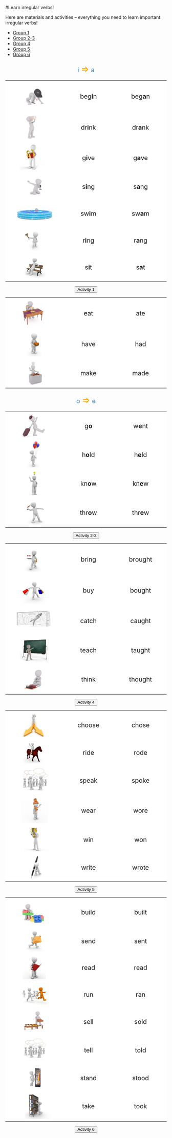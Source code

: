 #Learn irregular verbs!

Here are materials and activities – everything you need to learn important irregular verbs!

<div>
  <!-- Nav tabs -->
  <ul class="nav nav-tabs" role="tablist">
    <li role="presentation" class="active"><a href="#home" aria-controls="home" role="tab" data-toggle="tab">Group 1</a></li>
    <li role="presentation"><a href="#menu1" aria-controls="menu1" role="tab" data-toggle="tab">Group 2-3</a></li>
    <li role="presentation"><a href="#menu2" aria-controls="menu2" role="tab" data-toggle="tab">Group 4</a></li>
    <li role="presentation"><a href="#menu3" aria-controls="menu3" role="tab" data-toggle="tab">Group 5</a></li>
    <li role="presentation"><a href="#menu4" aria-controls="menu4" role="tab" data-toggle="tab">Group 6</a></li>
  </ul>
  <!-- Tab panes -->
  <div class="tab-content">
    <div role="tabpanel" class="tab-pane active" id="home">
<p align="center" style="font-size: 140%!important;"> <span style="color: #4183c4;">i</span> <span style="font-size: 140%!important; color: orange;">&rArr;</span> <span style="color: #4183c4;">a</span></p> 
<table>
  <tr>
    <td width="35%" valign="top" style="background: white;">
    <img class="image" src="./1/0.png"></img>
    </td>
    <td width="32%" valign="middle"  align="center" style="font-size: 140%!important; background: white;">
      beg<b>i</b>n
    </td>
    <td width="32%" valign="middle" align="center" style="font-size: 140%!important; background: white;">
    beg<b>a</b>n
    </td>
  </tr>
      <tr>
    <td width="35%" valign="top" style="background: white;">
    <img class="image" src="./1/6.png"></img>
    </td>
    <td width="32%" valign="middle" align="center" style="font-size: 140%!important; background: white;">
      dr<b>i</b>nk
    </td>
    <td width="32%" valign="middle" align="center" style="font-size: 140%!important; background: white;">
    dr<b>a</b>nk
    </td>
  </tr>
          <tr>
    <td width="35%" valign="top" style="background: white;">
    <img class="image" src="./1/8.png"></img>
    </td>
    <td width="32%" valign="middle" align="center" style="font-size: 140%!important; background: white;">
      g<b>i</b>ve
    </td>
    <td width="32%" valign="middle" align="center" style="font-size: 140%!important; background: white;">
    g<b>a</b>ve 
    </td>
  </tr>
                            <tr>
    <td width="35%" valign="top" style="background: white;">
    <img class="image" src="./1/21.png"></img>
    </td>
    <td width="32%" valign="middle" align="center" style="font-size: 140%!important; background: white;">
      s<b>i</b>ng
    </td>
    <td width="32%" valign="middle" align="center" style="font-size: 140%!important; background: white;">
    s<b>a</b>ng 
    </td>
  </tr>
  <tr>
    <td width="35%" valign="top" style="background: white;">
    <img class="image" src="./1/24.png"></img>
    </td>
    <td width="32%" valign="middle" align="center" style="font-size: 140%!important; background: white;">
      sw<b>i</b>m
    </td>
    <td width="32%" valign="middle" align="center" style="font-size: 140%!important; background: white;">
    sw<b>a</b>m 
    </td>
  </tr>
                            <tr>
    <td width="35%" valign="top" style="background: white;">
    <img class="image" src="./1/17.png"></img>
    </td>
    <td width="32%" valign="middle" align="center" style="font-size: 140%!important; background: white;">
      r<b>i</b>ng
    </td>
    <td width="32%" valign="middle" align="center" style="font-size: 140%!important; background: white;">
    r<b>a</b>ng 
    </td>
  </tr>
                            <tr>
    <td width="35%" valign="top" style="background: white;">
    <img class="image" src="./1/22.png"></img>
    </td>
    <td width="32%" valign="middle" align="center" style="font-size: 140%!important; background: white;">
      s<b>i</b>t
    </td>
    <td width="32%" valign="middle" align="center" style="font-size: 140%!important; background: white;">
    s<b>a</b>t 
    </td>
  </tr>
  </table>
<p><center><a href="https://quizlet.com/302567712/write" target="_blank"><button type="button" class="btn btn-primary" aria-haspopup="true" aria-expanded="false">Activity 1</button></a></center></p>
    </div>
    <div role="tabpanel" class="tab-pane" id="menu1">
  <table>
      <tr>
    <td width="35%" valign="top" style="background: white;">
    <img class="image" src="./1/7.png"></img>
    </td>
    <td width="32%" valign="middle" align="center" style="font-size: 140%!important; background: white;">
      eat
    </td>
    <td width="32%" valign="middle" align="center" style="font-size: 140%!important; background: white;">
    ate
    </td>
  </tr>
              <tr>
    <td width="35%" valign="top" style="background: white;">
    <img class="image" src="./1/10.png"></img>
    </td>
    <td width="32%" valign="middle" align="center" style="font-size: 140%!important; background: white;">
      have
    </td>
    <td width="32%" valign="middle" align="center" style="font-size: 140%!important; background: white;">
    had 
    </td>
  </tr>
                    <tr>
    <td width="35%" valign="top" style="background: white;">
    <img class="image" src="./1/13.png"></img>
    </td>
    <td width="32%" valign="middle" align="center" style="font-size: 140%!important; background: white;">
      make
    </td>
    <td width="32%" valign="middle" align="center" style="font-size: 140%!important; background: white;">
    made 
    </td>
  </tr>
    </table>
<p align="center" style="font-size: 140%!important;"> <span style="color: #4183c4;">o</span> <span style="font-size: 140%!important; color: orange;">&rArr;</span> <span style="color: #4183c4;">e</span></p> 
    <table>
                <tr>
    <td width="35%" valign="top" style="background: white;">
    <img class="image" src="./1/9.png"></img>
    </td>
    <td width="32%" valign="middle" align="center" style="font-size: 140%!important; background: white;">
      g<b>o</b>
    </td>
    <td width="32%" valign="middle" align="center" style="font-size: 140%!important; background: white;">
    w<b>e</b>nt 
    </td>
  </tr>
                <tr>
    <td width="35%" valign="top" style="background: white;">
    <img class="image" src="./1/11.png"></img>
    </td>
    <td width="32%" valign="middle" align="center" style="font-size: 140%!important; background: white;">
      h<b>o</b>ld
    </td>
    <td width="32%" valign="middle" align="center" style="font-size: 140%!important; background: white;">
    h<b>e</b>ld 
    </td>
  </tr>
                  <tr>
    <td width="35%" valign="top" style="background: white;">
    <img class="image" src="./1/12.png"></img>
    </td>
    <td width="32%" valign="middle" align="center" style="font-size: 140%!important; background: white;">
      kn<b>o</b>w
    </td>
    <td width="32%" valign="middle" align="center" style="font-size: 140%!important; background: white;">
    kn<b>e</b>w 
    </td>
  </tr>
  <tr>
    <td width="35%" valign="top" style="background: white;">
    <img class="image" src="./1/29.png"></img>
    </td>
    <td width="32%" valign="middle" align="center" style="font-size: 140%!important; background: white;">
      thr<b>o</b>w
    </td>
    <td width="32%" valign="middle" align="center" style="font-size: 140%!important; background: white;">
    thr<b>e</b>w 
    </td>
  </tr>
        </table>
<p><center><a href="https://quizlet.com/302581153/write" target="_blank"><button type="button" class="btn btn-primary" aria-haspopup="true" aria-expanded="false">Activity 2-3</button></a></center></p>
  </div>
    <div role="tabpanel" class="tab-pane" id="menu2">
       <table>
          <tr>
    <td width="35%" valign="top" style="background: white;">
    <img class="image" src="./1/1.png"></img>
    </td>
    <td width="32%" valign="middle"  align="center" style="font-size: 140%!important; background: white;">
      bring
    </td>
    <td width="32%" valign="middle" align="center" style="font-size: 140%!important; background: white;">
    brought
    </td>
  </tr>
    <tr>
    <td width="35%" valign="top" style="background: white;">
    <img class="image" src="./1/3.png"></img>
    </td>
    <td width="32%" valign="middle" align="center" style="font-size: 140%!important; background: white;">
      buy
    </td>
    <td width="32%" valign="middle" align="center" style="font-size: 140%!important; background: white;">
    bought
    </td>
  </tr>
    <tr>
    <td width="35%" valign="top" style="background: white;">
    <img class="image" src="./1/4.png"></img>
    </td>
    <td width="32%" valign="middle" align="center" style="font-size: 140%!important; background: white;">
      catch
    </td>
    <td width="32%" valign="middle" align="center" style="font-size: 140%!important; background: white;">
    caught
    </td>
  </tr>
  <tr>
    <td width="35%" valign="top" style="background: white;">
    <img class="image" src="./1/28.png"></img>
    </td>
    <td width="32%" valign="middle" align="center" style="font-size: 140%!important; background: white;">
      teach
    </td>
    <td width="32%" valign="middle" align="center" style="font-size: 140%!important; background: white;">
    taught 
    </td>
  </tr>
  <tr>
    <td width="35%" valign="top" style="background: white;">
    <img class="image" src="./1/26.png"></img>
    </td>
    <td width="32%" valign="middle" align="center" style="font-size: 140%!important; background: white;">
      think
    </td>
    <td width="32%" valign="middle" align="center" style="font-size: 140%!important; background: white;">
    thought 
    </td>
  </tr>
              </table>
<p><center><a href="https://quizlet.com/302588327/write" target="_blank"><button type="button" class="btn btn-primary" aria-haspopup="true" aria-expanded="false">Activity 4</button></a></center></p>
  </div>
    <div role="tabpanel" class="tab-pane" id="menu3">
<table>
    <tr>
    <td width="35%" valign="top" style="background: white;">
    <img class="image" src="./1/5.png"></img>
    </td>
    <td width="32%" valign="middle" align="center" style="font-size: 140%!important; background: white;">
      choose
    </td>
    <td width="32%" valign="middle" align="center" style="font-size: 140%!important; background: white;">
    chose
    </td>
  </tr>
                        <tr>
    <td width="35%" valign="top" style="background: white;">
    <img class="image" src="./1/16.png"></img>
    </td>
    <td width="32%" valign="middle" align="center" style="font-size: 140%!important; background: white;">
      ride
    </td>
    <td width="32%" valign="middle" align="center" style="font-size: 140%!important; background: white;">
    rode 
    </td>
  </tr>
  <tr>
    <td width="35%" valign="top" style="background: white;">
    <img class="image" src="./1/25.png"></img>
    </td>
    <td width="32%" valign="middle" align="center" style="font-size: 140%!important; background: white;">
      speak
    </td>
    <td width="32%" valign="middle" align="center" style="font-size: 140%!important; background: white;">
    spoke 
    </td>
  </tr>
  <tr>
    <td width="35%" valign="top" style="background: white;">
    <img class="image" src="./1/30.png"></img>
    </td>
    <td width="32%" valign="middle" align="center" style="font-size: 140%!important; background: white;">
      wear
    </td>
    <td width="32%" valign="middle" align="center" style="font-size: 140%!important; background: white;">
    wore 
    </td>
  </tr>
  <tr>
    <td width="35%" valign="top" style="background: white;">
    <img class="image" src="./1/31.png"></img>
    </td>
    <td width="32%" valign="middle" align="center" style="font-size: 140%!important; background: white;">
      win
    </td>
    <td width="32%" valign="middle" align="center" style="font-size: 140%!important; background: white;">
    won 
    </td>
  </tr>
  <tr>
    <td width="35%" valign="top" style="background: white;">
    <img class="image" src="./1/32.png"></img>
    </td>
    <td width="32%" valign="middle" align="center" style="font-size: 140%!important; background: white;">
      write
    </td>
    <td width="32%" valign="middle" align="center" style="font-size: 140%!important; background: white;">
    wrote 
    </td>
  </tr>
  </table>
<p><center><a href="https://quizlet.com/302589457/write" target="_blank"><button type="button" class="btn btn-primary" aria-haspopup="true" aria-expanded="false">Activity 5</button></a></center></p>
  </div>
    <div role="tabpanel" class="tab-pane" id="menu4">
  <table>
      <tr>
    <td width="35%" valign="top" style="background: white;">
    <img class="image" src="./1/2.png"></img>
    </td>
    <td width="32%" valign="middle" align="center" style="font-size: 140%!important; background: white;">
      build
    </td>
    <td width="32%" valign="middle" align="center" style="font-size: 140%!important; background: white;">
    built
    </td>
  </tr>
                            <tr>
    <td width="35%" valign="top" style="background: white;">
    <img class="image" src="./1/20.png"></img>
    </td>
    <td width="32%" valign="middle" align="center" style="font-size: 140%!important; background: white;">
      send
    </td>
    <td width="32%" valign="middle" align="center" style="font-size: 140%!important; background: white;">
    sent 
    </td>
                          <tr>
    <td width="35%" valign="top" style="background: white;">
    <img class="image" src="./1/15.png"></img>
    </td>
    <td width="32%" valign="middle" align="center" style="font-size: 140%!important; background: white;">
      read
    </td>
    <td width="32%" valign="middle" align="center" style="font-size: 140%!important; background: white;">
    read 
    </td>
  </tr>
                            <tr>
    <td width="35%" valign="top" style="background: white;">
    <img class="image" src="./1/18.png"></img>
    </td>
    <td width="32%" valign="middle" align="center" style="font-size: 140%!important; background: white;">
      run
    </td>
    <td width="32%" valign="middle" align="center" style="font-size: 140%!important; background: white;">
    ran 
    </td>
  </tr>
                            <tr>
    <td width="35%" valign="top" style="background: white;">
    <img class="image" src="./1/19.png"></img>
    </td>
    <td width="32%" valign="middle" align="center" style="font-size: 140%!important; background: white;">
      sell
    </td>
    <td width="32%" valign="middle" align="center" style="font-size: 140%!important; background: white;">
    sold 
    </td>
  </tr>
                              <tr>
    <td width="35%" valign="top" style="background: white;">
    <img class="image" src="./1/0-1.png"></img>
    </td>
    <td width="32%" valign="middle" align="center" style="font-size: 140%!important; background: white;">
      tell
    </td>
    <td width="32%" valign="middle" align="center" style="font-size: 140%!important; background: white;">
    told 
    </td>
  </tr>
  <tr>
    <td width="35%" valign="top" style="background: white;">
    <img class="image" src="./1/23.png"></img>
    </td>
    <td width="32%" valign="middle" align="center" style="font-size: 140%!important; background: white;">
      stand
    </td>
    <td width="32%" valign="middle" align="center" style="font-size: 140%!important; background: white;">
    stood 
    </td>
  </tr>
  <tr>
    <td width="35%" valign="top" style="background: white;">
    <img class="image" src="./1/27.png"></img>
    </td>
    <td width="32%" valign="middle" align="center" style="font-size: 140%!important; background: white;">
      take
    </td>
    <td width="32%" valign="middle" align="center" style="font-size: 140%!important; background: white;">
    took 
    </td>
  </tr>
    </table>
<p><center><a href="https://quizlet.com/302591717/write" target="_blank"><button type="button" class="btn btn-primary" aria-haspopup="true" aria-expanded="false">Activity 6</button></a></center></p>
  </div>
</div>